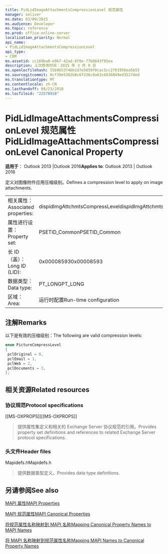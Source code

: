 ```yaml
---
title: PidLidImageAttachmentsCompressionLevel 规范属性
manager: soliver
ms.date: 03/09/2015
ms.audience: Developer
ms.topic: reference
ms.prod: office-online-server
localization_priority: Normal
api_name:
- PidLidImageAttachmentsCompressionLevel
api_type:
- COM
ms.assetid: cc169ba8-e9b7-42ad-8f0e-77b0843f95ea
description: 上次修改时间：2015 年 3 月 9 日
ms.openlocfilehash: 55b965374bb1d7e5859f0cac5cc2f61956ea5b55
ms.sourcegitcommit: 0cf39e5382b8c6f236c8a63c6036849ed3527ded
ms.translationtype: MT
ms.contentlocale: zh-CN
ms.lasthandoff: 08/23/2018
ms.locfileid: "22578918"
---
```

# <a name="pidlidimageattachmentscompressionlevel-canonical-property"></a><span data-ttu-id="b8ab8-103">PidLidImageAttachmentsCompressionLevel 规范属性</span><span class="sxs-lookup"><span data-stu-id="b8ab8-103">PidLidImageAttachmentsCompressionLevel Canonical Property</span></span>

  
  
<span data-ttu-id="b8ab8-104">**适用于**： Outlook 2013 |Outlook 2016</span><span class="sxs-lookup"><span data-stu-id="b8ab8-104">**Applies to**: Outlook 2013 | Outlook 2016</span></span> 
  
<span data-ttu-id="b8ab8-105">定义对图像附件应用压缩级别。</span><span class="sxs-lookup"><span data-stu-id="b8ab8-105">Defines a compression level to apply on image attachments.</span></span>
  
|||
|:-----|:-----|
|<span data-ttu-id="b8ab8-106">相关属性：</span><span class="sxs-lookup"><span data-stu-id="b8ab8-106">Associated properties:</span></span>  <br/> |<span data-ttu-id="b8ab8-107">dispidImgAttchmtsCompressLevel</span><span class="sxs-lookup"><span data-stu-id="b8ab8-107">dispidImgAttchmtsCompressLevel</span></span>  <br/> |
|<span data-ttu-id="b8ab8-108">属性进行设置：</span><span class="sxs-lookup"><span data-stu-id="b8ab8-108">Property set:</span></span>  <br/> |<span data-ttu-id="b8ab8-109">PSETID_Common</span><span class="sxs-lookup"><span data-stu-id="b8ab8-109">PSETID_Common</span></span>  <br/> |
|<span data-ttu-id="b8ab8-110">长 ID （盖）：</span><span class="sxs-lookup"><span data-stu-id="b8ab8-110">Long ID (LID):</span></span>  <br/> |<span data-ttu-id="b8ab8-111">0x00008593</span><span class="sxs-lookup"><span data-stu-id="b8ab8-111">0x00008593</span></span>  <br/> |
|<span data-ttu-id="b8ab8-112">数据类型：</span><span class="sxs-lookup"><span data-stu-id="b8ab8-112">Data type:</span></span>  <br/> |<span data-ttu-id="b8ab8-113">PT_LONG</span><span class="sxs-lookup"><span data-stu-id="b8ab8-113">PT_LONG</span></span>  <br/> |
|<span data-ttu-id="b8ab8-114">区域：</span><span class="sxs-lookup"><span data-stu-id="b8ab8-114">Area:</span></span>  <br/> |<span data-ttu-id="b8ab8-115">运行时配置</span><span class="sxs-lookup"><span data-stu-id="b8ab8-115">Run-time configuration</span></span>  <br/> |
   
## <a name="remarks"></a><span data-ttu-id="b8ab8-116">注解</span><span class="sxs-lookup"><span data-stu-id="b8ab8-116">Remarks</span></span>

<span data-ttu-id="b8ab8-117">以下是有效的压缩级别：</span><span class="sxs-lookup"><span data-stu-id="b8ab8-117">The following are valid compression levels:</span></span>
  
```cpp
enum PictureCompressLevel
{
 pclOriginal = 0,
 pclEmail = 1,
 pclWeb = 2,
 pclDocuments = 3,
};
```

## <a name="related-resources"></a><span data-ttu-id="b8ab8-118">相关资源</span><span class="sxs-lookup"><span data-stu-id="b8ab8-118">Related resources</span></span>

### <a name="protocol-specifications"></a><span data-ttu-id="b8ab8-119">协议规范</span><span class="sxs-lookup"><span data-stu-id="b8ab8-119">Protocol specifications</span></span>

<span data-ttu-id="b8ab8-120">[[MS-OXPROPS]]</span><span class="sxs-lookup"><span data-stu-id="b8ab8-120">[[MS-OXPROPS]]</span></span> 
  
> <span data-ttu-id="b8ab8-121">提供属性集定义和相关的 Exchange Server 协议规范的引用。</span><span class="sxs-lookup"><span data-stu-id="b8ab8-121">Provides property set definitions and references to related Exchange Server protocol specifications.</span></span>
    
### <a name="header-files"></a><span data-ttu-id="b8ab8-122">头文件</span><span class="sxs-lookup"><span data-stu-id="b8ab8-122">Header files</span></span>

<span data-ttu-id="b8ab8-123">Mapidefs.h</span><span class="sxs-lookup"><span data-stu-id="b8ab8-123">Mapidefs.h</span></span>
  
> <span data-ttu-id="b8ab8-124">提供数据类型定义。</span><span class="sxs-lookup"><span data-stu-id="b8ab8-124">Provides data type definitions.</span></span>
    
## <a name="see-also"></a><span data-ttu-id="b8ab8-125">另请参阅</span><span class="sxs-lookup"><span data-stu-id="b8ab8-125">See also</span></span>



[<span data-ttu-id="b8ab8-126">MAPI 属性</span><span class="sxs-lookup"><span data-stu-id="b8ab8-126">MAPI Properties</span></span>](mapi-properties.md)
  
[<span data-ttu-id="b8ab8-127">MAPI 规范属性</span><span class="sxs-lookup"><span data-stu-id="b8ab8-127">MAPI Canonical Properties</span></span>](mapi-canonical-properties.md)
  
[<span data-ttu-id="b8ab8-128">将规范属性名称映射到 MAPI 名称</span><span class="sxs-lookup"><span data-stu-id="b8ab8-128">Mapping Canonical Property Names to MAPI Names</span></span>](mapping-canonical-property-names-to-mapi-names.md)
  
[<span data-ttu-id="b8ab8-129">将 MAPI 名称映射到规范属性名称</span><span class="sxs-lookup"><span data-stu-id="b8ab8-129">Mapping MAPI Names to Canonical Property Names</span></span>](mapping-mapi-names-to-canonical-property-names.md)

